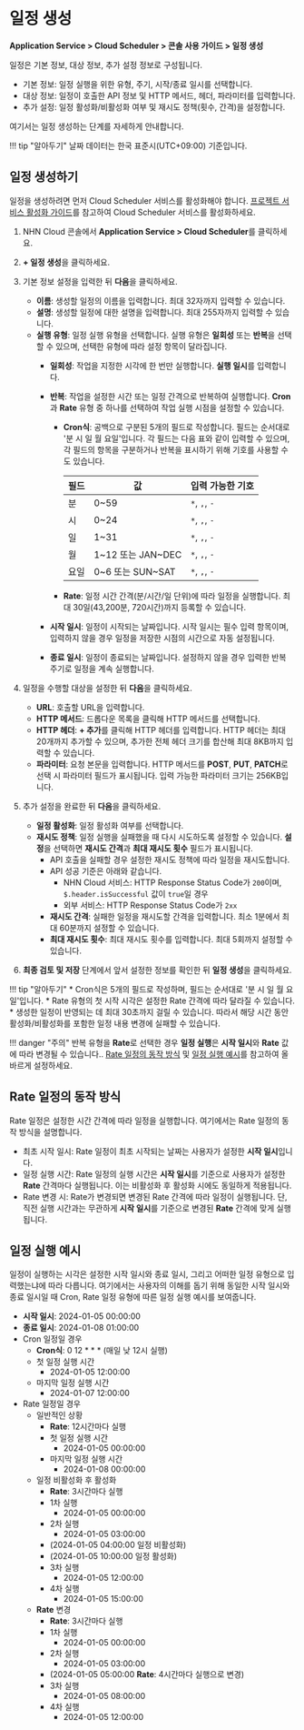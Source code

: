 # 일정 생성
**Application Service > Cloud Scheduler > 콘솔 사용 가이드 > 일정 생성**


일정은 기본 정보, 대상 정보, 추가 설정 정보로 구성됩니다.

* 기본 정보: 일정 실행을 위한 유형, 주기, 시작/종료 일시를 선택합니다.
* 대상 정보: 일정이 호출한 API 정보 및 HTTP 메서드, 헤더, 파라미터를 입력합니다.
* 추가 설정: 일정 활성화/비활성화 여부 및 재시도 정책(횟수, 간격)을 설정합니다.

여기서는 일정 생성하는 단계를 자세하게 안내합니다.

!!! tip "알아두기"
    날짜 데이터는 한국 표준시(UTC+09:00) 기준입니다.


## 일정 생성하기

일정을 생성하려면 먼저 Cloud Scheduler 서비스를 활성화해야 합니다. [프로젝트 서비스 활성화 가이드](https://docs.nhncloud.com/ko/nhncloud/ko/console-guide/#_21)를 참고하여 Cloud Scheduler 서비스를 활성화하세요.

1. NHN Cloud 콘솔에서 **Application Service > Cloud Scheduler**를 클릭하세요.
2. **+ 일정 생성**을 클릭하세요.

3. 기본 정보 설정을 입력한 뒤 **다음**을 클릭하세요.
    * **이름**: 생성할 일정의 이름을 입력합니다. 최대 32자까지 입력할 수 있습니다. 
    * **설명**: 생성할 일정에 대한 설명을 입력합니다. 최대 255자까지 입력할 수 있습니다.
    * **실행 유형**: 일정 실행 유형을 선택합니다. 실행 유형은 **일회성** 또는 **반복**을 선택할 수 있으며, 선택한 유형에 따라 설정 항목이 달라집니다.
        * **일회성**: 작업을 지정한 시각에 한 번만 실행합니다. **실행 일시**를 입력합니다.
        * **반복**: 작업을 설정한 시간 또는 일정 간격으로 반복하여 실행합니다. **Cron**과 **Rate** 유형 중 하나를 선택하여 작업 실행 시점을 설정할 수 있습니다.
            * **Cron식**: 공백으로 구분된 5개의 필드로 작성합니다. 필드는 순서대로 '분 시 일 월 요일'입니다. 각 필드는 다음 표와 같이 입력할 수 있으며, 각 필드의 항목을 구분하거나 반복을 표시하기 위해 기호를 사용할 수도 있습니다.
            
              | 필드 | 값 | 입력 가능한 기호 |
              | --- | --- | --- |
              | 분 | 0~59 | `*`, `,`, `-` |
              | 시 | 0~24 | `*`, `,`, `-` |
              | 일 | 1~31 | `*`, `,`, `-` |
              | 월 | 1~12 또는 JAN~DEC | `*`, `,`, `-` |
              | 요일 | 0~6 또는 SUN~SAT | `*`, `,`, `-` | 
              
            * **Rate**: 일정 시간 간격(분/시간/일 단위)에 따라 일정을 실행합니다. 최대 30일(43,200분, 720시간)까지 등록할 수 있습니다.
            
        * **시작 일시**: 일정이 시작되는 날짜입니다. 시작 일시는 필수 입력 항목이며, 입력하지 않을 경우 일정을 저장한 시점의 시간으로 자동 설정됩니다.
        * **종료 일시**: 일정이 종료되는 날짜입니다. 설정하지 않을 경우 입력한 반복 주기로 일정을 계속 실행합니다.

4. 일정을 수행할 대상을 설정한 뒤 **다음**을 클릭하세요.
    * **URL**: 호출할 URL을 입력합니다.
    * **HTTP 메서드**: 드롭다운 목록을 클릭해 HTTP 메서드를 선택합니다.
    * **HTTP 헤더**: **+ 추가**를 클릭해 HTTP 헤더를 입력합니다. HTTP 헤더는 최대 20개까지 추가할 수 있으며, 추가한 전체 헤더 크기를 합산해 최대 8KB까지 입력할 수 있습니다.
    * **파라미터**: 요청 본문을 입력합니다. HTTP 메서드를 **POST**, **PUT**, **PATCH**로 선택 시 파라미터 필드가 표시됩니다. 입력 가능한 파라미터 크기는 256KB입니다.

5. 추가 설정을 완료한 뒤 **다음**을 클릭하세요.
    * **일정 활성화**: 일정 활성화 여부를 선택합니다.
    * **재시도 정책**: 일정 실행을 실패했을 때 다시 시도하도록 설정할 수 있습니다. **설정**을 선택하면 **재시도 간격**과 **최대 재시도 횟수** 필드가 표시됩니다.
        * API 호출을 실패할 경우 설정한 재시도 정책에 따라 일정을 재시도합니다.
        * API 성공 기준은 아래와 같습니다.
            * NHN Cloud 서비스: HTTP Response Status Code가 `200`이며, `$.header.isSuccessful` 값이 `true`일 경우
            * 외부 서비스: HTTP Response Status Code가 `2xx`
        * **재시도 간격**: 실패한 일정을 재시도할 간격을 입력합니다. 최소 1분에서 최대 60분까지 설정할 수 있습니다.
        * **최대 재시도 횟수**: 최대 재시도 횟수를 입력합니다. 최대 5회까지 설정할 수 있습니다.

6. **최종 검토 및 저장** 단계에서 앞서 설정한 정보를 확인한 뒤 **일정 생성**을 클릭하세요.

!!! tip "알아두기"
    * Cron식은 5개의 필드로 작성하며, 필드는 순서대로 '분 시 일 월 요일'입니다.
    * Rate 유형의 첫 시작 시각은 설정한 Rate 간격에 따라 달라질 수 있습니다.
    * 생성한 일정이 반영되는 데 최대 30초까지 걸릴 수 있습니다. 따라서 해당 시간 동안 활성화/비활성화를 포함한 일정 내용 변경에 실패할 수 있습니다.

!!! danger "주의"
    반복 유형을 **Rate**로 선택한 경우 **일정 실행**은 **시작 일시**와 **Rate** 값에 따라 변경될 수 있습니다.. [Rate 일정의 동작 방식](create-schedule/#_3) 및 [일정 실행 예시](create-schedule/#_4)를 참고하여 올바르게 설정하세요.

## Rate 일정의 동작 방식

Rate 일정은 설정한 시간 간격에 따라 일정을 실행합니다.
여기에서는 Rate 일정의 동작 방식을 설명합니다.

* 최초 시작 일시: Rate 일정이 최초 시작되는 날짜는 사용자가 설정한 **시작 일시**입니다.
* 일정 실행 시간: Rate 일정의 실행 시간은 **시작 일시**를 기준으로 사용자가 설정한 **Rate** 간격마다 실행됩니다. 이는 비활성화 후 활성화 시에도 동일하게 적용됩니다.
* Rate 변경 시: Rate가 변경되면 변경된 Rate 간격에 따라 일정이 실행됩니다. 단, 직전 실행 시간과는 무관하게 **시작 일시**를 기준으로 변경된 **Rate** 간격에 맞게 실행됩니다.

## 일정 실행 예시

일정이 실행하는 시각은 설정한 시작 일시와 종료 일시, 그리고 어떠한 일정 유형으로 입력했는냐에 따라 다릅니다.
여기에서는 사용자의 이해를 돕기 위해 동일한 시작 일시와 종료 일시일 때 Cron, Rate 일정 유형에 따른 일정 실행 예시를 보여줍니다.

* **시작 일시**: 2024-01-05 00:00:00
* **종료 일시**: 2024-01-08 01:00:00
* Cron 일정일 경우
    * **Cron식**: 0 12 \* \* \* (매일 낮 12시 실행)
    * 첫 일정 실행 시간
        * 2024-01-05 12:00:00
    * 마지막 일정 실행 시간
        * 2024-01-07 12:00:00
* Rate 일정일 경우
    * 일반적인 상황
      * **Rate**: 12시간마다 실행
      * 첫 일정 실행 시간
        * 2024-01-05 00:00:00
      * 마지막 일정 실행 시간
        * 2024-01-08 00:00:00
    * 일정 비활성화 후 활성화
        * **Rate**: 3시간마다 실행
        * 1차 실행
          * 2024-01-05 00:00:00
        * 2차 실행
          * 2024-01-05 03:00:00
        * (2024-01-05 04:00:00 일정 비활성화)
        * (2024-01-05 10:00:00 일정 활성화)
        * 3차 실행
          * 2024-01-05 12:00:00
        * 4차 실행
          * 2024-01-05 15:00:00
    * **Rate** 변경
        * **Rate**: 3시간마다 실행
        * 1차 실행
          * 2024-01-05 00:00:00
        * 2차 실행
          * 2024-01-05 03:00:00
        * (2024-01-05 05:00:00 **Rate**: 4시간마다 실행으로 변경)
        * 3차 실행
          * 2024-01-05 08:00:00
        * 4차 실행
          * 2024-01-05 12:00:00
